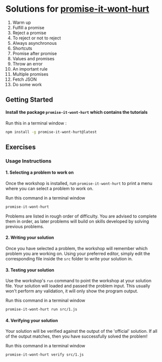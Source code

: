 # Solutions for [promise-it-wont-hurt](https://github.com/stevekane/promise-it-wont-hurt)

1. Warm up
2. Fulfill a promise
3. Reject a promise
4. To reject or not to reject
5. Always asynchronous
6. Shortcuts
7. Promise after promise
8. Values and promises
9. Throw an error
10. An important rule
11. Multiple promises
12. Fetch JSON
13. Do some work

## Getting Started

#### Install the package `promise-it-wont-hurt` which contains the tutorials

Run this in a terminal window :

```bash
npm install -g promise-it-wont-hurt@latest
```

## Exercises

### Usage Instructions

#### 1. Selecting a problem to work on

Once the workshop is installed, run `promise-it-wont-hurt` to print a menu
where you can select a problem to work on.

Run this command in a terminal window

```bash
promise-it-wont-hurt
```

Problems are listed in rough order of difficulty. You are advised to complete them in order, as later problems
will build on skills developed by solving previous problems.

#### 2. Writing your solution

Once you have selected a problem, the workshop will remember which problem you are working on.
Using your preferred editor, simply edit the corresponding file inside the `src` folder to write your solution in.

#### 3. Testing your solution

Use the workshop's `run` command to point the workshop at your solution file. Your solution will loaded
and passed the problem input. This usually won't perform any validation, it will only show the program output.

Run this command in a terminal window

```bash
promise-it-wont-hurt run src/1.js
```

#### 4. Verifying your solution

Your solution will be verified against the output of the 'official' solution.
If all of the output matches, then you have successfully solved the problem!

Run this command in a terminal window

```bash
promise-it-wont-hurt verify src/1.js
```

